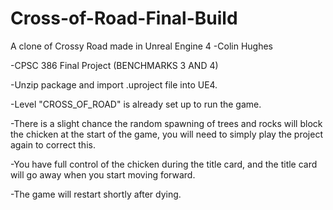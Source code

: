 # Cross-of-Road-Final-Build
A clone of Crossy Road made in Unreal Engine 4
-Colin Hughes

-CPSC 386 Final Project (BENCHMARKS 3 AND 4)

-Unzip package and import .uproject file into UE4.

-Level "CROSS_OF_ROAD" is already set up to run the game.

-There is a slight chance the random spawning of trees and rocks will block the chicken at the start of the game, you will need to simply play the project again to correct this.

-You have full control of the chicken during the title card, and the title card will go away when you start moving forward.

-The game will restart shortly after dying.
